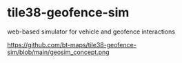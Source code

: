 # tile38-geofence-sim
web-based simulator for vehicle and geofence interactions

https://github.com/bt-maps/tile38-geofence-sim/blob/main/geosim_concept.png
